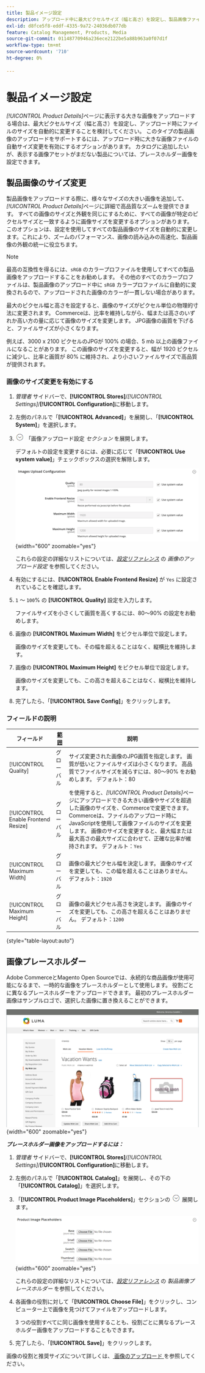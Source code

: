 ```yaml
---
title: 製品イメージ設定
description: アップロード中に最大ピクセルサイズ（幅と高さ）を設定し、製品画像ファイルのサイズを自動的に変更する方法について説明します。
exl-id: d8fce5f8-eddf-4335-9a72-24036db077db
feature: Catalog Management, Products, Media
source-git-commit: 01148770946a236ece2122be5a88b963a0f07d1f
workflow-type: tm+mt
source-wordcount: '710'
ht-degree: 0%

---
```


# 製品イメージ設定

_[!UICONTROL Product Details]_&#x200B;ページに表示する大きな画像をアップロードする場合は、最大ピクセルサイズ（幅と高さ）を設定し、アップロード時にファイルのサイズを自動的に変更することを検討してください。 このタイプの製品画像のアップロードをサポートするには、アップロード時に大きな画像ファイルの自動サイズ変更を有効にするオプションがあります。 カタログに追加したいが、表示する画像アセットがまだない製品については、プレースホルダー画像を設定できます。

## 製品画像のサイズ変更

製品画像をアップロードする際に、様々なサイズの大きい画像を追加して、_[!UICONTROL Product Details]_&#x200B;ページに詳細で高品質なズームを提供できます。 すべての画像のサイズと外観を同じにするために、すべての画像が特定のピクセルサイズと一致するように画像サイズを変更するオプションがあります。 このオプションは、設定を使用してすべての製品画像のサイズを自動的に変更します。これにより、ズームのパフォーマンス、画像の読み込みの高速化、製品画像の外観の統一に役立ちます。

>[!NOTE]
>
>最高の互換性を得るには、`sRGB` のカラープロファイルを使用してすべての製品画像をアップロードすることをお勧めします。 その他のすべてのカラープロファイルは、製品画像のアップロード中に `sRGB` カラープロファイルに自動的に変換されるので、アップロードされた画像のカラーが一貫しない場合があります。

最大のピクセル幅と高さを設定すると、画像のサイズがピクセル単位の物理的寸法に変更されます。 Commerceは、比率を維持しながら、幅または高さのいずれか高い方の量に応じて画像のサイズを変更します。 JPG画像の画質を下げると、ファイルサイズが小さくなります。

例えば、3000 x 2100 ピクセルのJPGが 100% の場合、5 mb 以上の画像ファイルになることがあります。 この画像のサイズを変更すると、幅が 1920 ピクセルに減少し、比率と画質が 80% に維持され、より小さいファイルサイズで高品質が提供されます。

### 画像のサイズ変更を有効にする

1. _管理者_ サイドバーで、**[!UICONTROL Stores]**/_[!UICONTROL Settings]_/**[!UICONTROL Configuration]**&#x200B;に移動します。

1. 左側のパネルで「**[!UICONTROL Advanced]**」を展開し、「**[!UICONTROL System]**」を選択します。

1. ![ 展開セレクター ](../assets/icon-display-expand.png) 「画像アップロード設定 _セクション_ を展開します。

   デフォルトの設定を変更するには、必要に応じて「**[!UICONTROL Use system value]**」チェックボックスの選択を解除します。

   ![ 画像のアップロード設定 ](../configuration-reference/advanced/assets/system-image-upload-configuration.png){width="600" zoomable="yes"}

   これらの設定の詳細なリストについては、[_設定リファレンス_](../configuration-reference/advanced/system.md#image-upload-configuration) の _画像のアップロード設定_ を参照してください。

1. 有効にするには、**[!UICONTROL Enable Frontend Resize]** が `Yes` に設定されていることを確認します。

1. `1` ～ `100`% の **[!UICONTROL Quality]** 設定を入力します。

   ファイルサイズを小さくして画質を高くするには、80～90% の設定をお勧めします。

1. 画像の **[!UICONTROL Maximum Width]** をピクセル単位で設定します。

   画像のサイズを変更しても、その幅を超えることはなく、縦横比を維持します。

1. 画像の **[!UICONTROL Maximum Height]** をピクセル単位で設定します。

   画像のサイズを変更しても、この高さを超えることはなく、縦横比を維持します。

1. 完了したら、「**[!UICONTROL Save Config]**」をクリックします。

### フィールドの説明

| フィールド | [ 範囲 ](../getting-started/websites-stores-views.md#scope-settings) | 説明 |
|--- |--- |--- |
| [!UICONTROL Quality] | グローバル | サイズ変更された画像のJPG画質を指定します。 画質が低いとファイルサイズは小さくなります。 高品質でファイルサイズを減らすには、80～90% をお勧めします。 デフォルト：80 |
| [!UICONTROL Enable Frontend Resize] | グローバル | を使用すると、_[!UICONTROL Product Details]_&#x200B;ページにアップロードできる大きい画像やサイズを超過した画像のサイズを、Commerceで変更できます。 Commerceは、ファイルのアップロード時にJavaScriptを使用して画像ファイルのサイズを変更します。 画像のサイズを変更すると、最大幅または最大高さの最大サイズに合わせて、正確な比率が維持されます。 デフォルト：`Yes` |
| [!UICONTROL Maximum Width] | グローバル | 画像の最大ピクセル幅を決定します。 画像のサイズを変更しても、この幅を超えることはありません。 デフォルト：`1920` |
| [!UICONTROL Maximum Height] | グローバル | 画像の最大ピクセル高さを決定します。 画像のサイズを変更しても、この高さを超えることはありません。 デフォルト：`1200` |

{style="table-layout:auto"}

## 画像プレースホルダー

Adobe CommerceとMagento Open Sourceでは、永続的な商品画像が使用可能になるまで、一時的な画像をプレースホルダーとして使用します。 役割ごとに異なるプレースホルダーをアップロードできます。 最初のプレースホルダー画像はサンプルロゴで、選択した画像に置き換えることができます。

![ 画像のプレースホルダー ](./assets/storefront-image-placeholder.png){width="600" zoomable="yes"}

**_プレースホルダー画像をアップロードするには：_**

1. _管理者_ サイドバーで、**[!UICONTROL Stores]**/_[!UICONTROL Settings]_/**[!UICONTROL Configuration]**&#x200B;に移動します。

1. 左側のパネルで「**[!UICONTROL Catalog]**」を展開し、その下の「**[!UICONTROL Catalog]**」を選択します。

1. 「**[!UICONTROL Product Image Placeholders]**」セクションの ![ 展開アイコン ](../assets/icon-display-expand.png) 展開します。

   ![ 製品画像のプレースホルダー ](../configuration-reference/catalog/assets/catalog-product-image-placeholders.png){width="600" zoomable="yes"}

   これらの設定の詳細なリストについては、[_設定リファレンス_](../configuration-reference/catalog/catalog.md#product-image-placeholders) の _製品画像プレースホルダー_ を参照してください。

1. 各画像の役割に対して「**[!UICONTROL Choose File]**」をクリックし、コンピューター上で画像を見つけてファイルをアップロードします。

   3 つの役割すべてに同じ画像を使用することも、役割ごとに異なるプレースホルダー画像をアップロードすることもできます。

1. 完了したら、「**[!UICONTROL Save]**」をクリックします。

画像の役割と推奨サイズについて詳しくは、[ 画像のアップロード ](product-image.md#upload-an-image) を参照してください。

